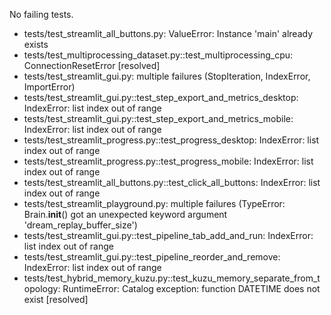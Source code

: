 No failing tests.
- tests/test_streamlit_all_buttons.py: ValueError: Instance 'main' already exists
- tests/test_multiprocessing_dataset.py::test_multiprocessing_cpu: ConnectionResetError [resolved]
- tests/test_streamlit_gui.py: multiple failures (StopIteration, IndexError, ImportError)
- tests/test_streamlit_gui.py::test_step_export_and_metrics_desktop: IndexError: list index out of range
- tests/test_streamlit_gui.py::test_step_export_and_metrics_mobile: IndexError: list index out of range
- tests/test_streamlit_progress.py::test_progress_desktop: IndexError: list index out of range
- tests/test_streamlit_progress.py::test_progress_mobile: IndexError: list index out of range
- tests/test_streamlit_all_buttons.py::test_click_all_buttons: IndexError: list index out of range
- tests/test_streamlit_playground.py: multiple failures (TypeError: Brain.__init__() got an unexpected keyword argument 'dream_replay_buffer_size')
- tests/test_streamlit_gui.py::test_pipeline_tab_add_and_run: IndexError: list index out of range
- tests/test_streamlit_gui.py::test_pipeline_reorder_and_remove: IndexError: list index out of range
- tests/test_hybrid_memory_kuzu.py::test_kuzu_memory_separate_from_topology: RuntimeError: Catalog exception: function DATETIME does not exist [resolved]
